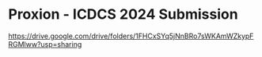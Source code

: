 # Proxion - ICDCS 2024 Submission

https://drive.google.com/drive/folders/1FHCxSYq5jNnBRo7sWKAmWZkypFRGMlww?usp=sharing
